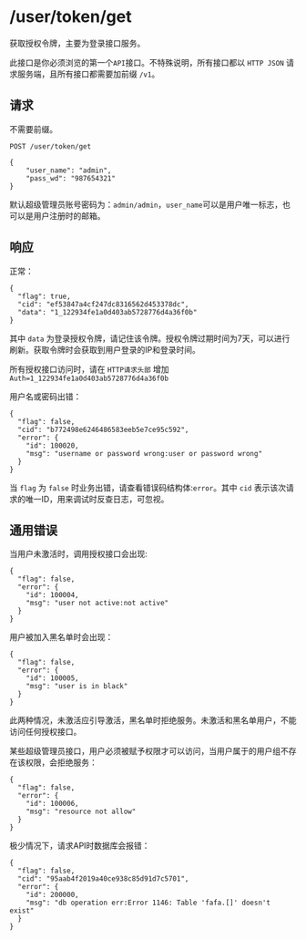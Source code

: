 # /user/token/get

获取授权令牌，主要为登录接口服务。

此接口是你必须浏览的第一个`API`接口。不特殊说明，所有接口都以 `HTTP JSON` 请求服务端，且所有接口都需要加前缀 `/v1`。

## 请求

不需要前缀。

```
POST /user/token/get

{
	"user_name": "admin",
	"pass_wd": "987654321"
}
```

默认超级管理员账号密码为：`admin/admin`，`user_name`可以是用户唯一标志，也可以是用户注册时的邮箱。

## 响应

正常：

```
{
  "flag": true,
  "cid": "ef53847a4cf247dc8316562d453378dc",
  "data": "1_122934fe1a0d403ab5728776d4a36f0b"
}
```

其中 `data` 为登录授权令牌，请记住该令牌。授权令牌过期时间为7天，可以进行刷新。获取令牌时会获取到用户登录的IP和登录时间。

所有授权接口访问时，请在 `HTTP请求头部` 增加 `Auth=1_122934fe1a0d403ab5728776d4a36f0b`

用户名或密码出错：

```
{
  "flag": false,
  "cid": "b772498e6246486583eeb5e7ce95c592",
  "error": {
    "id": 100020,
    "msg": "username or password wrong:user or password wrong"
  }
}
```

当 `flag` 为 `false` 时业务出错，请查看错误码结构体:`error`。其中 `cid` 表示该次请求的唯一ID，用来调试时反查日志，可忽视。

## 通用错误

当用户未激活时，调用授权接口会出现:

```
{
  "flag": false,
  "error": {
    "id": 100004,
    "msg": "user not active:not active"
  }
}
```

用户被加入黑名单时会出现：

```
{
  "flag": false,
  "error": {
    "id": 100005,
    "msg": "user is in black"
  }
}
```

此两种情况，未激活应引导激活，黑名单时拒绝服务。未激活和黑名单用户，不能访问任何授权接口。

某些超级管理员接口，用户必须被赋予权限才可以访问，当用户属于的用户组不存在该权限，会拒绝服务：

```
{
  "flag": false,
  "error": {
    "id": 100006,
    "msg": "resource not allow"
  }
}
```

极少情况下，请求API时数据库会报错：

```
{
  "flag": false,
  "cid": "95aab4f2019a40ce938c85d91d7c5701",
  "error": {
    "id": 200000,
    "msg": "db operation err:Error 1146: Table 'fafa.[]' doesn't exist"
  }
}
```